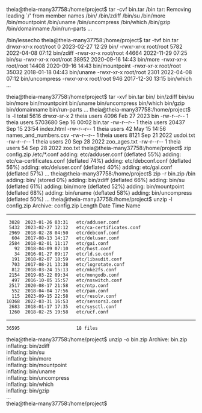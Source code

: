 theia@theia-many37758:/home/project$ tar -cvf bin.tar /bin
tar: Removing leading `/' from member names
/bin/
/bin/zdiff
/bin/su
/bin/more
/bin/mountpoint
/bin/uname
/bin/uncompress
/bin/which
/bin/gzip
/bin/domainname
/bin/run-parts
...

/bin/lessecho
theia@theia-many37758:/home/project$ tar -tvf bin.tar
drwxr-xr-x root/root         0 2023-02-27 12:29 bin/
-rwxr-xr-x root/root      5782 2022-04-08 07:12 bin/zdiff
-rwsr-xr-x root/root     44664 2022-11-29 07:25 bin/su
-rwxr-xr-x root/root     38952 2020-09-16 14:43 bin/more
-rwxr-xr-x root/root     14408 2020-09-16 14:43 bin/mountpoint
-rwxr-xr-x root/root     35032 2018-01-18 04:43 bin/uname
-rwxr-xr-x root/root      2301 2022-04-08 07:12 bin/uncompress
-rwxr-xr-x root/root       946 2017-12-30 13:15 bin/which
...

theia@theia-many37758:/home/project$ tar -xvf bin.tar
bin/
bin/zdiff
bin/su
bin/more
bin/mountpoint
bin/uname
bin/uncompress
bin/which
bin/gzip
bin/domainname
bin/run-parts
...
theia@theia-many37758:/home/project$ ls -l
total 5616
drwxr-sr-x 2 theia users    4096 Feb 27  2023 bin
-rw-r--r-- 1 theia users 5703680 Sep 16 00:02 bin.tar
-rw-r--r-- 1 theia users   20437 Sep 15 23:54 index.html
-rw-r--r-- 1 theia users      42 May 15 14:56 names_and_numbers.csv
-rw-r--r-- 1 theia users    8121 Sep 21  2022 usdoi.txt
-rw-r--r-- 1 theia users      20 Sep 28  2022 zoo_ages.txt
-rw-r--r-- 1 theia users      54 Sep 28  2022 zoo.txt
theia@theia-many37758:/home/project$ zip config.zip /etc/*.conf
  adding: etc/adduser.conf (deflated 55%)
  adding: etc/ca-certificates.conf (deflated 74%)
  adding: etc/debconf.conf (deflated 56%)
  adding: etc/deluser.conf (deflated 40%)
  adding: etc/gai.conf (deflated 57%)
  ...
theia@theia-many37758:/home/project$ zip -r bin.zip /bin
  adding: bin/ (stored 0%)
  adding: bin/zdiff (deflated 66%)
  adding: bin/su (deflated 61%)
  adding: bin/more (deflated 52%)
  adding: bin/mountpoint (deflated 68%)
  adding: bin/uname (deflated 58%)
  adding: bin/uncompress (deflated 50%)
  ...
theia@theia-many37758:/home/project$ unzip -l config.zip
Archive:  config.zip
  Length      Date    Time    Name
---------  ---------- -----   ----
     3028  2023-01-26 03:31   etc/adduser.conf
     5432  2023-02-27 12:12   etc/ca-certificates.conf
     2969  2018-02-28 04:50   etc/debconf.conf
      604  2017-08-13 14:17   etc/deluser.conf
     2584  2018-02-01 11:17   etc/gai.conf
       92  2018-04-09 07:10   etc/host.conf
       34  2016-01-27 09:17   etc/ld.so.conf
      191  2018-02-07 18:59   etc/libaudit.conf
      703  2017-08-21 13:38   etc/logrotate.conf
      812  2018-03-24 15:13   etc/mke2fs.conf
     2154  2019-03-22 09:34   etc/mongodb.conf
      497  2016-10-05 15:57   etc/nsswitch.conf
     2517  2020-08-17 21:58   etc/ntp.conf
      552  2018-04-04 17:56   etc/pam.conf
      115  2023-09-15 22:58   etc/resolv.conf
    10368  2022-03-31 16:53   etc/sensors3.conf
     2683  2018-01-17 17:35   etc/sysctl.conf
     1260  2018-02-25 19:58   etc/ucf.conf
---------                     -------
    36595                     18 files
theia@theia-many37758:/home/project$ unzip -o bin.zip
Archive:  bin.zip
  inflating: bin/zdiff               
  inflating: bin/su                  
  inflating: bin/more                
  inflating: bin/mountpoint          
  inflating: bin/uname               
  inflating: bin/uncompress          
  inflating: bin/which               
  inflating: bin/gzip                
  ...    
theia@theia-many37758:/home/project$ 